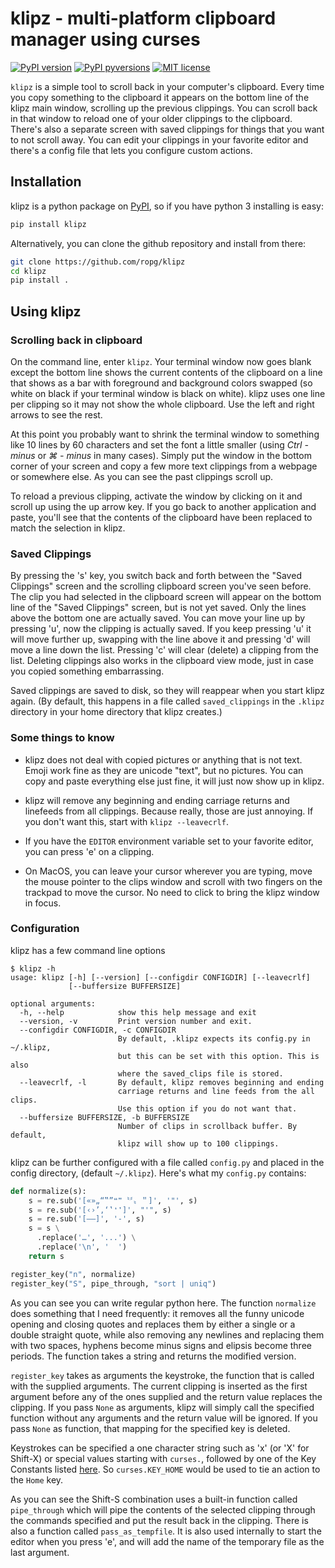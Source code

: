 # klipz - multi-platform clipboard manager using curses

[![PyPI version](https://img.shields.io/pypi/v/klipz.svg)](https://pypi.python.org/pypi/klipz/)
[![PyPI pyversions](https://img.shields.io/pypi/pyversions/klipz.svg)](https://pypi.python.org/pypi/klipz/)
[![MIT license](https://img.shields.io/badge/License-MIT-blue.svg)](https://github.com/ropg/klipz/blob/master/LICENSE)

`klipz` is a simple tool to scroll back in your computer's clipboard. Every time you copy something to the clipboard it appears on the bottom line of the klipz main window, scrolling up the previous clippings. You can scroll back in that window to reload one of your older clippings to the clipboard. There's also a separate screen with saved clippings for things that you want to not scroll away. You can edit your clippings in your favorite editor and there's a config file that lets you configure custom actions.

## Installation

klipz is a python package on [PyPI](https://pypi.org/project/klipz), so if you have python 3 installing is easy: 

```bash
pip install klipz
```

Alternatively, you can clone the github repository and install from there:

```bash
git clone https://github.com/ropg/klipz
cd klipz
pip install .
```

## Using klipz

### Scrolling back in clipboard

On the command line, enter `klipz`. Your terminal window now goes blank except the bottom line shows the current contents of the clipboard on a line that shows as a bar with foreground and background colors swapped (so white on black if your terminal window is black on white). klipz uses one line per clipping so it may not show the whole clipboard. Use the left and right arrows to see the rest.

At this point you probably want to shrink the terminal window to something like 10 lines by 60 characters and set the font a little smaller (using *Ctrl - minus* or *⌘ - minus* in many cases). Simply put the window in the bottom corner of your screen and copy a few more text clippings from a webpage or somewhere else. As you can see the past clippings scroll up.

To reload a previous clipping, activate the window by clicking on it and scroll up using the up arrow key. If you go back to another application and paste, you'll see that the contents of the clipboard have been replaced to match the selection in klipz.

### Saved Clippings

By pressing the 's' key, you switch back and forth between the "Saved Clippings" screen and the scrolling clipboard screen you've seen before. The clip you had selected in the clipboard screen will appear on the bottom line of the "Saved Clippings" screen, but is not yet saved. Only the lines above the bottom one are actually saved. You can move your line up by pressing 'u', now the clipping is actually saved. If you keep pressing 'u' it will move further up, swapping with the line above it and pressing 'd' will move a line down the list. Pressing 'c' will clear (delete) a clipping from the list. Deleting clippings also works in the clipboard view mode, just in case you copied something embarrassing.

Saved clippings are saved to disk, so they will reappear when you start klipz again. (By default, this happens in a file called `saved_clippings` in the `.klipz` directory in your home directory that klipz creates.)

### Some things to know

* klipz does not deal with copied pictures or anything that is not text. Emoji work fine as they are unicode "text", but no pictures. You can copy and paste everything else just fine, it will just now show up in klipz.

* klipz will remove any beginning and ending carriage returns and linefeeds from all clippings. Because really, those are just annoying. If you don't want this, start with `klipz --leavecrlf`.

* If you have the `EDITOR` environment variable set to your favorite editor, you can press 'e' on a clipping.

* On MacOS, you can leave your cursor wherever you are typing, move the mouse pointer to the clips window and scroll with two fingers on the trackpad to move the cursor. No need to click to bring the klipz window in focus.

### Configuration

klipz has a few command line options

```
$ klipz -h
usage: klipz [-h] [--version] [--configdir CONFIGDIR] [--leavecrlf]
             [--buffersize BUFFERSIZE]

optional arguments:
  -h, --help            show this help message and exit
  --version, -v         Print version number and exit.
  --configdir CONFIGDIR, -c CONFIGDIR
                        By default, .klipz expects its config.py in ~/.klipz,
                        but this can be set with this option. This is also
                        where the saved_clips file is stored.
  --leavecrlf, -l       By default, klipz removes beginning and ending
                        carriage returns and line feeds from the all clips.
                        Use this option if you do not want that.
  --buffersize BUFFERSIZE, -b BUFFERSIZE
                        Number of clips in scrollback buffer. By default,
                        klipz will show up to 100 clippings.
```

klipz can be further configured with a file called `config.py` and placed in the config directory, (default `~/.klipz`). Here's what my `config.py` contains:

```py
def normalize(s):
    s = re.sub('[«»„“‟”❝❞〝〞〟＂]', '"', s)
    s = re.sub('[‹›’‚‘‛❛❜]', "'", s)
    s = re.sub('[—–]', '-', s)
    s = s \
      .replace('…', '...') \
      .replace('\n', '  ')
    return s

register_key("n", normalize)
register_key("S", pipe_through, "sort | uniq")
```

As you can see you can write regular python here. The function `normalize` does something that I need frequently: it removes all the funny unicode opening and closing quotes and replaces them by either a single or a double straight quote, while also removing any newlines and replacing them with two spaces, hyphens become minus signs and elipsis become three periods. The function takes a string and returns the modified version.

`register_key` takes as arguments the keystroke, the function that is called with the supplied arguments. The current clipping is inserted as the first argument before any of the ones supplied and the return value replaces the clipping. If you pass `None` as arguments, klipz will simply call the specified function without any arguments and the return value will be ignored. If you pass `None` as function, that mapping for the specified key is deleted.

Keystrokes can be specified a one character string such as 'x' (or 'X' for Shift-X) or special values starting with `curses.`, followed by one of the Key Constants listed [here](https://docs.python.org/3/library/curses.html#constants). So `curses.KEY_HOME` would be used to tie an action to the `Home` key.

As you can see the Shift-S combination uses a built-in function called `pipe_through` which will pipe the contents of the selected clipping through the commands specified and put the result back in the clipping. There is also a function called `pass_as_tempfile`. It is also used internally to start the editor when you press 'e', and will add the name of the temporary file as the last argument. 
